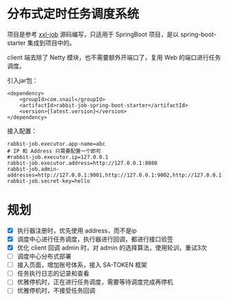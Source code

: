 # 分布式定时任务调度系统

项目是参考 [xxl-job](https://github.com/xuxueli/xxl-job) 源码编写，只适用于 SpringBoot 项目，是以 spring-boot-starter 集成到项目中的。

client 端去除了 Netty 模块，也不需要额外开端口了，复用 Web 的端口进行任务调度。

引入jar包：
```
<dependency>
    <groupId>com.snail</groupId>
    <artifactId>rabbit-job-spring-boot-starter</artifactId>
    <version>{latest.version}</version>
</dependency>
```

接入配置：
```
rabbit-job.executor.app-name=abc
# IP 和 Address 只需要配置一个即可
#rabbit-job.executor.ip=127.0.0.1
rabbit-job.executor.address=http://127.0.0.1:8080
rabbit-job.admin-addresses=http://127.0.0.1:9001,http://127.0.0.1:9002,http://127.0.0.1:9003
rabbit-job.secret-key=hello
```

# 规划

- [x] 执行器注册时，优先使用 address，而不是ip
- [x] 调度中心进行任务调度，执行器进行回调，都进行接口验签
- [x] 优化 client 回调 admin 时，对 admin 的选择算法，使用轮训，重试3次
- [ ] 调度中心分布式部署
- [ ] 接入页面，增加账号体系，接入 SA-TOKEN 框架
- [ ] 任务执行日志的记录和查看
- [ ] 优雅停机时，正在进行任务调度，需要等待调度完成再停机
- [ ] 优雅停机时，不接受任务回调
